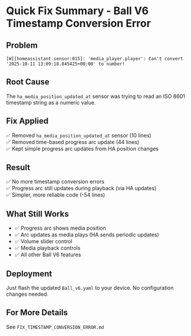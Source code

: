 # Quick Fix Summary - Ball V6 Timestamp Conversion Error

## Problem
```
[W][homeassistant.sensor:015]: 'media_player.player': Can't convert '2025-10-11 13:09:18.845425+00:00' to number!
```

## Root Cause
The `ha_media_position_updated_at` sensor was trying to read an ISO 8601 timestamp string as a numeric value.

## Fix Applied
✅ Removed `ha_media_position_updated_at` sensor (10 lines)  
✅ Removed time-based progress arc update (44 lines)  
✅ Kept simple progress arc updates from HA position changes  

## Result
✅ No more timestamp conversion errors  
✅ Progress arc still updates during playback (via HA updates)  
✅ Simpler, more reliable code (-54 lines)  

## What Still Works
- ✅ Progress arc shows media position
- ✅ Arc updates as media plays (HA sends periodic updates)
- ✅ Volume slider control
- ✅ Media playback controls
- ✅ All other Ball V6 features

## Deployment
Just flash the updated `Ball_v6.yaml` to your device. No configuration changes needed.

## For More Details
See `FIX_TIMESTAMP_CONVERSION_ERROR.md`
